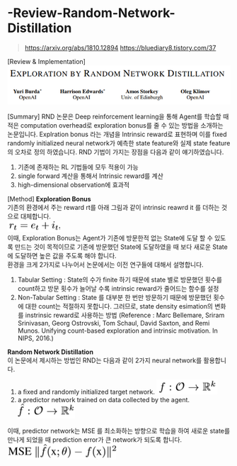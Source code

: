# -Review-Random-Network-Distillation
> https://arxiv.org/abs/1810.12894
> https://bluediary8.tistory.com/37


[Review &amp; Implementation]
![1](./img/1.PNG)

[Summary]
RND 논문은 Deep reinforcement learning을 통해 Agent를 학습할 때 적은 computation overhead로 exploration bonus를 줄 수 있는 방법을 소개하는 논문입니다. Explration bonus 라는 개념을 Intrinsic reward로 표현하며 이를 fixed randomly initialized neural network가 예측한 state feature와 실제 state feature의 오차로 정의 하였습니다. RND 기법이 가지는 장점을 다음과 같이 얘기하였습니다.  
1. 기존에 존재하는 RL 기법들에 모두 적용이 가능  
2. single forward 계산을 통해서 Intrinsic reward를 계산
3. high-dimensional observation에 효과적


[Method]
**Exploration Bonus**  
기존의 환경에서 주는 reward rt를 아래 그림과 같이 intrinsic reawrd it 를 더하는 것으로 대체합니다.  
![2](./img/2.PNG)  
이때, Exploration Bonus는 Agent가 기존에 방문한적 없는 State에 도달 할 수 있도록 만드는 것이 목적이므로 기존에 방문했던 State에 도달하였을 때 보다 새로운 State에 도달하면 높은 값을 주도록 해야 합니다.  
환경을 크게 2가지로 나누어서 논문에서는 이전 연구들에 대해서 설명합니다.  
1. Tabular Setting : State의 수가 finite 하기 때문에 state 별로 방문했던 횟수를 count하고 방문 횟수가 늘어날 수록 intrinsic reward가 줄어드는 함수를 설정  
2. Non-Tabular Setting : State 를 대부분 한 번만 방문하기 때문에 방문했던 횟수에 대한 count는 적절하지 못합니다. 그러므로, state density esimation의 변화를 instrinsic reward로 사용하는 방법 (Reference : Marc Bellemare, Sriram Srinivasan, Georg Ostrovski, Tom Schaul, David Saxton, and Remi Munos. Unifying count-based exploration and intrinsic motivation. In NIPS, 2016.)  

**Random Network Distillation**  
이 논문에서 제시하는 방법인 RND는 다음과 같이 2가지 neural network를 활용합니다.  
1. a ﬁxed and randomly initialized target network. 
![3](./img/3.PNG)
2. a predictor network trained on data collected by the agent. 
![4](./img/4.PNG)

이때, predictor network는 MSE 를 최소화하는 방향으로 학습을 하여 새로운 state를 만나게 되었을 때 prediction error가 큰 network가 되도록 합니다.
![5](./img/5.PNG)



